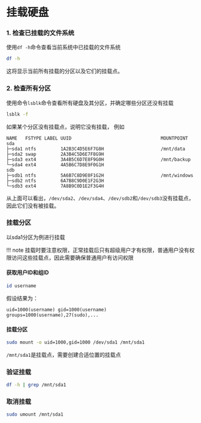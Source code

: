 <!--
 * @Descripttion: 
 * @Author: xujg
 * @version: 
 * @Date: 2024-07-11 11:45:57
 * @LastEditTime: 2024-07-11 12:43:03
-->
# 挂载硬盘

### 1. 检查已挂载的文件系统

使用`df -h`命令查看当前系统中已挂载的文件系统
```bash
df -h
```
这将显示当前所有挂载的分区以及它们的挂载点。

### 2. 检查所有分区
使用命令`lsblk`命令查看所有硬盘及其分区，并确定哪些分区还没有挂载
```bash
lsblk -f
```
如果某个分区没有挂载点，说明它没有挂载， 例如
```text
NAME   FSTYPE LABEL UUID                                 MOUNTPOINT
sda                                                      
├─sda1 ntfs         1A2B3C4D5E6F7G8H                     /mnt/data
├─sda2 swap         2A3B4C5D6E7F8G9H                     
├─sda3 ext4         3A4B5C6D7E8F9G0H                     /mnt/backup
└─sda4 ext4         4A5B6C7D8E9F0G1H                     
sdb                                                      
├─sdb1 ntfs         5A6B7C8D9E0F1G2H                     /mnt/windows
├─sdb2 ntfs         6A7B8C9D0E1F2G3H                     
└─sdb3 ext4         7A8B9C0D1E2F3G4H                     
```
从上面可以看出，`/dev/sda2`、`/dev/sda4`、`/dev/sdb2`和`/dev/sdb3`没有挂载点，因此它们没有被挂载。


### 挂载分区

以sda1分区为例进行挂载

!!! note
    挂载时要注意权限，正常挂载后只有超级用户才有权限，普通用户没有权限访问这些挂载点，因此需要确保普通用户有访问权限
#### 获取用户ID和组ID
```bash
id username
```
假设结果为：
```text
uid=1000(username) gid=1000(username) groups=1000(username),27(sudo),...
```
#### 挂载分区
```bash
sudo mount -o uid=1000,gid=1000 /dev/sda1 /mnt/sda1
```
`/mnt/sda1`是挂载点，需要创建合适位置的挂载点

### 验证挂载
```bash
df -h | grep /mnt/sda1
```


### 取消挂载

```bash
sudo umount /mnt/sda1
```